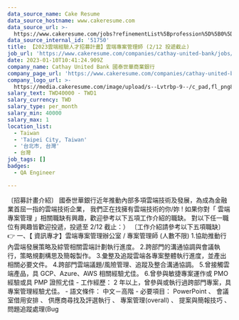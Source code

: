 ```yaml
---
data_source_name: Cake Resume
data_source_hostname: www.cakeresume.com
data_source_url: >-
  https://www.cakeresume.com/jobs?refinementList%5Bprofession%5D%5B0%5D=engineering_qa-engineer&refinementList%5Bsalary_type%5D=per_month&refinementList%5Bsalary_currency%5D=TWD&range%5Bsalary_range%5D%5Bmax%5D=600000
data_source_internal_id: '51750'
title: 【2023雲端經驗人才招募計畫】雲端專案管理師 (2/12 投遞截止)
job_url: 'https://www.cakeresume.com/companies/cathay-united-bank/jobs/defd3f'
date: 2023-01-10T10:41:24.909Z
company_name: Cathay United Bank 國泰世華商業銀行
company_page_url: 'https://www.cakeresume.com/companies/cathay-united-bank'
company_logo_url: >-
  https://media.cakeresume.com/image/upload/s--Lvtrbp-9--/c_pad,fl_png8,h_200,w_200/v1640855317/bwlajq8fxb5jk3rwrhyp.png
salary_text: TWD40000 - TWD1
salary_currency: TWD
salary_type: per_month
salary_min: 40000
salary_max: 1
location_list:
  - Taiwan
  - 'Taipei City, Taiwan'
  - '台北市, 台灣'
  - 台灣
job_tags: []
badges:
  - QA Engineer

---
```


〔招募計畫介紹〕 國泰世華銀行近年推動內部多項雲端技術及發展，為成為金融業首屈一指的雲端技術企業， 我們正在找擁有雲端技術的你/妳 ! 如果你對「 雲端專案管理 」相關職缺有興趣，歡迎參考以下五項工作介紹的職缺。 對以下任一職位有興趣皆歡迎投遞，投遞至 2/12 截止：） 〔工作介紹請參考以下五項職缺〕 👉 一、【 資訊專才】雲端專案管理辦公室 / 專案管理師 (人數不限) 1.協助推動行內雲端發展策略及綜管相關雲端計劃執行進度。 2.跨部門的溝通協調與會議執行，策略規劃構思及簡報製作。 3.彙整及追蹤雲端各專案整體執行進度，並產出相關必要文件。 4.跨部門雲端議題/風險管理、追蹤及整合溝通協調。 5.曾接觸雲端產品，具 GCP、Azure、AWS 相關經驗尤佳。 6.曾參與敏捷專案運作或 PMO 經驗或具 PMP 證照尤佳 - 工作經歷： 2 年以上，曾參與或執行過跨部門專案，具專案管理經驗尤佳。 - 語文條件： 中文－高階 - 必要項目： PowerPoint 、 會議室借用安排 、 供應商尋找及評選執行 、 專案管理(overall) 、 提案與簡報技巧 、 問題追蹤處理(Bug